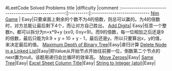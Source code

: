 #LeetCode Solved Problems
title                                                |difficulty |comment
:---------------------------------------------------:|:---------:|:----------------------------
[Nim Game](https://leetcode.com/problems/nim-game/)    | Easy|只要桌面上剩余的个数不为4的倍数，则总可以赢的。为4的倍数时，对方总能让最后剩下4个，而让对方自己胜出。
[Add Digits](https://leetcode.com/problems/add-digits/)| Easy|任意一个整数n，都可以拆分为n=x*9+y (x≥0, 0≤y<9)。而9的倍数，每一位相加之后还是9的倍数，最后只能为9.9 + y = 10 + y - 1，最后还是y。所以只要算出x，y的值，来决定最后的值。
[Maximum Depth of Binary Tree](https://leetcode.com/problems/maximum-depth-of-binary-tree/)|Easy|递归计算
[Delete Node in a Linked List](https://leetcode.com/problems/delete-node-in-a-linked-list/)|Easy|把Value从开始节点开始往前挪一位，倒数第二个节点的next置为null。该题用递归会比循环的效率高。
[Move Zeroes](https://leetcode.com/problems/move-zeroes/)|Easy|
[Same Tree](https://leetcode.com/problems/same-tree/)|Easy|
[Excel Sheet Column Title](https://leetcode.com/problems/excel-sheet-column-title/)|Easy|
[String to Integer (atoi)](https://leetcode.com/problems/string-to-integer-atoi/)|Easy|


